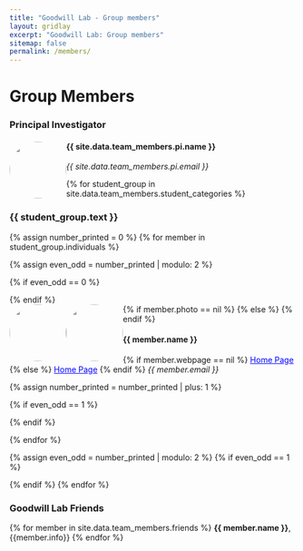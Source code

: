 ```yaml
---
title: "Goodwill Lab - Group members"
layout: gridlay
excerpt: "Goodwill Lab: Group members"
sitemap: false
permalink: /members/
---
```

# Group Members

### Principal Investigator

<div class="row">
<div class="col-sm-6 clearfix">
  <img src="{{ site.url }}{{ site.baseurl }}/images/teampic/{{ site.data.team_members.pi.photo }}" class="img-responsive" style="float: left; border-radius: 50%; height: 100px; width: 100px; object-fit: cover; overflow: hidden;" />
  <h4>{{ site.data.team_members.pi.name }}</h4>
  
  <i>{{ site.data.team_members.pi.email }}</i>
</div>
</div>

{% for student_group in site.data.team_members.student_categories %}

  <h3>{{ student_group.text }}</h3>

{% assign number_printed = 0 %}
{% for member in student_group.individuals %}

{% assign even_odd = number_printed | modulo: 2 %}

{% if even_odd == 0 %}

  <div class="row">
  {% endif %}
  <div class="col-sm-6 clearfix">
  {% if member.photo == nil %}
  <img src="{{ site.url }}{{ site.baseurl }}/images/teampic/bio-photo.jpg" class="img-responsive" style="float: left; border-radius: 50%; height: 100px; width: 100px; object-fit: cover; overflow: hidden;" />  
  {% else %}
  <img src="{{ site.url }}{{ site.baseurl }}/images/teampic/{{ member.photo }}" class="img-responsive" style="float: left; border-radius: 50%; height: 100px; width: 100px; object-fit: cover; overflow: hidden;" />
  {% endif %}
  <h4>{{ member.name }}</h4>
  {% if member.webpage == nil %}
  <a href="{{ site.url }}{{ site.baseurl }}/" style="color: blue;">Home Page</a>
  {% else %}
  <a href="{{ member.webpage }}" style="color: blue;">Home Page</a>
  {% endif %}
  <i>{{ member.email }}</i>
  </div>

  {% assign number_printed = number_printed | plus: 1 %}

  {% if even_odd == 1 %}

  </div>
  {% endif %}

{% endfor %}

{% assign even_odd = number_printed | modulo: 2 %}
{% if even_odd == 1 %}

</div>
{% endif %}
{% endfor %}


### Goodwill Lab Friends

<div class="row">

<div class="col-sm-5 clearfix">
{% for member in site.data.team_members.friends %}
<b>{{ member.name }}</b>, {{member.info}}
{% endfor %}
</div>

</div>
